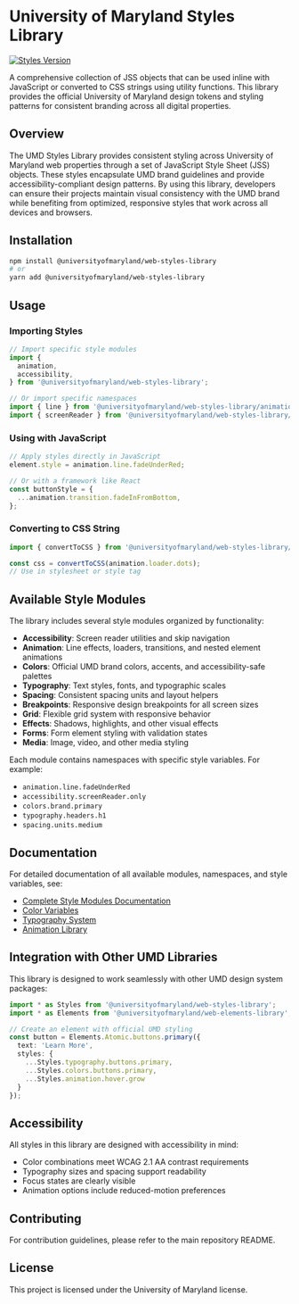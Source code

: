 # University of Maryland Styles Library

[![Styles Version](https://img.shields.io/badge/Styles-v1.1.1-blue)](https://www.npmjs.com/package/@universityofmaryland/web-styles-library)

A comprehensive collection of JSS objects that can be used inline with JavaScript or converted to CSS strings using utility functions. This library provides the official University of Maryland design tokens and styling patterns for consistent branding across all digital properties.

## Overview

The UMD Styles Library provides consistent styling across University of Maryland web properties through a set of JavaScript Style Sheet (JSS) objects. These styles encapsulate UMD brand guidelines and provide accessibility-compliant design patterns. By using this library, developers can ensure their projects maintain visual consistency with the UMD brand while benefiting from optimized, responsive styles that work across all devices and browsers.

## Installation

```bash
npm install @universityofmaryland/web-styles-library
# or
yarn add @universityofmaryland/web-styles-library
```

## Usage

### Importing Styles

```typescript
// Import specific style modules
import {
  animation,
  accessibility,
} from '@universityofmaryland/web-styles-library';

// Or import specific namespaces
import { line } from '@universityofmaryland/web-styles-library/animation';
import { screenReader } from '@universityofmaryland/web-styles-library/accessibility';
```

### Using with JavaScript

```typescript
// Apply styles directly in JavaScript
element.style = animation.line.fadeUnderRed;

// Or with a framework like React
const buttonStyle = {
  ...animation.transition.fadeInFromBottom,
};
```

### Converting to CSS String

```typescript
import { convertToCSS } from '@universityofmaryland/web-styles-library/utils';

const css = convertToCSS(animation.loader.dots);
// Use in stylesheet or style tag
```

## Available Style Modules

The library includes several style modules organized by functionality:

- **Accessibility**: Screen reader utilities and skip navigation
- **Animation**: Line effects, loaders, transitions, and nested element animations
- **Colors**: Official UMD brand colors, accents, and accessibility-safe palettes
- **Typography**: Text styles, fonts, and typographic scales
- **Spacing**: Consistent spacing units and layout helpers
- **Breakpoints**: Responsive design breakpoints for all screen sizes
- **Grid**: Flexible grid system with responsive behavior
- **Effects**: Shadows, highlights, and other visual effects
- **Forms**: Form element styling with validation states
- **Media**: Image, video, and other media styling

Each module contains namespaces with specific style variables. For example:

- `animation.line.fadeUnderRed`
- `accessibility.screenReader.only`
- `colors.brand.primary`
- `typography.headers.h1`
- `spacing.units.medium`

## Documentation

For detailed documentation of all available modules, namespaces, and style variables, see:

- [Complete Style Modules Documentation](https://umd-digital.github.io/design-system/styles/modules.html)
- [Color Variables](https://umd-digital.github.io/design-system/styles/colors.html)
- [Typography System](https://umd-digital.github.io/design-system/styles/typography.html)
- [Animation Library](https://umd-digital.github.io/design-system/styles/animations.html)

## Integration with Other UMD Libraries

This library is designed to work seamlessly with other UMD design system packages:

```typescript
import * as Styles from '@universityofmaryland/web-styles-library';
import * as Elements from '@universityofmaryland/web-elements-library';

// Create an element with official UMD styling
const button = Elements.Atomic.buttons.primary({
  text: 'Learn More',
  styles: {
    ...Styles.typography.buttons.primary,
    ...Styles.colors.buttons.primary,
    ...Styles.animation.hover.grow
  }
});
```

## Accessibility

All styles in this library are designed with accessibility in mind:
- Color combinations meet WCAG 2.1 AA contrast requirements
- Typography sizes and spacing support readability
- Focus states are clearly visible
- Animation options include reduced-motion preferences

## Contributing

For contribution guidelines, please refer to the main repository README.

## License

This project is licensed under the University of Maryland license.
